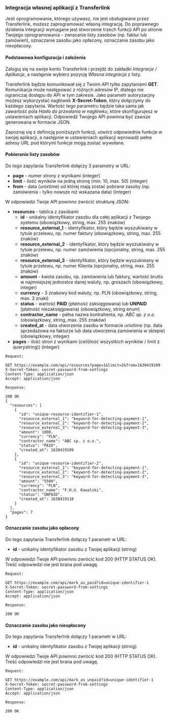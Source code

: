 ### Integracja własnej aplikacji z Transferlink
Jeśli oprogramowanie, którego używasz, nie jest obsługiwane przez Transferlink, możesz zaprogramować własną integrację. Do poprawnego działania integracji wymagane jest stworzenie trzech funkcji API po stronie Twojego oprogramowania - zwracanie listy zasobów (np. faktur lub zamówień), oznaczanie zasobu jako opłacony, oznaczanie zasobu jako nieopłacony.
#### Podstawowa konfiguracja i założenia
Zaloguj się na swoje konto Transferlink i przejdź do zakładki _Integracje / Aplikacje_, a następnie wybierz pozycję _Własna integracja_ z listy.

Transferlink będzie komunikował się z Twoim API tylko zapytaniami **GET**. Komunikacja może następować z różnych adresów IP, dlatego nie ograniczaj dostępu do API w tym zakresie. Jako parametr autoryzacjny możesz wykorzystać nagłówek **X-Secret-Token**, który dołączymy do każdego zapytania. Wartość tego parametru będzie taka sama jak zawartość pola _Hasło do przesłania w nagłówku_, które skonfigurujesz w ustawieniach aplikacji. Odpowiedź Twojego API powinna być zawsze generowana w formacie JSON.

Zapoznaj się z definicją poniższych funkcji, utwórz odpowiednie funkcje w swojej aplikacji, a następnie w ustawieniach aplikacji wprowadź pełne adresy URL pod którymi funkcje mogą zostać wywołane. 
#### Pobieranie listy zasobów
Do tego zapytania Transferlink dołączy 3 parametry w URL:
- **page** - numer strony z wynikami (integer)
- **limit** - ilość wyników na jedną stronę (min. 10, max. 50) (integer)
- **from** - data (unixtime) od której mają zostać pobrane zasoby (np. zamówienia - tylko nowsze niż wskazana data) (integer)

W odpowiedzi Twoje API powinno zwrócić strukturę JSON:
- **resources** - tablica z zasobami
  - **id** - unikalny identyfikator zasobu dla całej aplikacji z Twojego systemu (obowiązkowy, string, max. 255 znaków)
  - **resource_external_1** - identyfikator, który będzie wyszukiwany w tytule przelewu, np. numer faktury (obowiązkowy, string, max. 255 znaków)
  - **resource_external_2** - identyfikator, który będzie wyszukiwany w tytule przelewu, np. numer zamówienia (opcjonalny, string, max. 255 znaków)
  - **resource_external_3** - identyfikator, który będzie wyszukiwany w tytule przelewu, np. numer Klienta (opcjonalny, string, max. 255 znaków)
  - **amount** - kwota zasobu, np. zamówienia lub faktury, wartość brutto w najmniejszej jednostce danej waluty, np. groszach (obowiązkowy, integer)
  - **currency** - 3 znakowy kod waluty, np. PLN (obowiązkowy, string, max. 3 znaki)
  - **status** - wartość **PAID** (płatność zaksięgowana) lub **UNPAID** (płatność niezaksięgowana) (obowiązkowy, string enum)
  - **contractor_name** - pełna nazwa kontrahenta, np. *ABC sp. z o.o.* (obowiązkowy, string, max. 255 znaków)
  - **created_at** - data utworzenia zasobu w formacie unixtime (np. data sprzedażowa na fakturze lub data utworzenia zamówienia w sklepie) (obowiązkowy, integer)
- **pages** - ilość stron z wynikami (ceil(ilość wszystkich wyników / limit z querystring)) (integer)
```
Request: 

GET https://example.com/api/resources?page=1&limit=2&from=1630419109
X-Secret-Token: secret-password-from-settings
Content-Type: application/json
Accept: application/json

Response:

200 OK
{
  "resources": [
    {
      "id": "unique-resource-identifier-1",
      "resource_external_1": "keyword-for-detecting-payment-1",
      "resource_external_2": "keyword-for-detecting-payment-2",
      "resource_external_3": "keyword-for-detecting-payment-3",
      "amount": 1000,
      "currency": "PLN",
      "contractor_name": "ABC sp. z o.o.",
      "status": "PAID",
      "created_at": 1630419109
    },
    {
      "id": "unique-resource-identifier-2",
      "resource_external_1": "keyword-for-detecting-payment-1",
      "resource_external_2": "keyword-for-detecting-payment-2",
      "resource_external_3": "keyword-for-detecting-payment-3",
      "amount": "5500",
      "currency": "PLN",
      "contractor_name": "F.H.U. Kowalski",
      "status": "UNPAID",
      "created_at": 1630419110
    }
  ],
  "pages": 7
}
```

#### Oznaczanie zasobu jako opłacony
Do tego zapytania Transferlink dołączy 1 parametr w URL:
- **id** - unikalny identyfikator zasobu z Twojej aplikacji (string)

W odpowiedzi Twoje API powinno zwrócić kod 200 (HTTP STATUS OK). Treść odpowiedzi nie jest brana pod uwagę.
```
Request: 

GET https://example.com/api/mark_as_paid?id=unique-identifier-1
X-Secret-Token: secret-password-from-settings
Content-Type: application/json
Accept: application/json

Response:

200 OK
```

#### Oznaczanie zasobu jako nieopłacony
Do tego zapytania Transferlink dołączy 1 parametr w URL:
- **id** - unikalny identyfikator zasobu z Twojej aplikacji (string)

W odpowiedzi Twoje API powinno zwrócić kod 200 (HTTP STATUS OK). Treść odpowiedzi nie jest brana pod uwagę.
```
Request: 

GET https://example.com/api/mark_as_unpaid?id=unique-identifier-1
X-Secret-Token: secret-password-from-settings
Content-Type: application/json
Accept: application/json

Response:

200 OK
```
